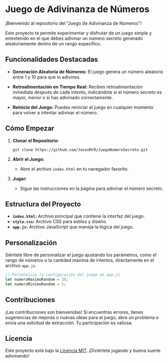 # Juego de Adivinanza de Números

¡Bienvenido al repositorio del "Juego de Adivinanza de Números"!

Este proyecto te permite experimentar y disfrutar de un juego simple y entretenido en el que debes adivinar un número secreto generado aleatoriamente dentro de un rango específico.

## Funcionalidades Destacadas

- **Generación Aleatoria de Números:** El juego genera un número aleatorio entre 1 y 10 para que lo adivines.

- **Retroalimentación en Tiempo Real:** Recibes retroalimentación inmediata después de cada intento, indicándote si el número secreto es mayor, menor o si has adivinado correctamente.

- **Reinicio del Juego:** Puedes reiniciar el juego en cualquier momento para volver a intentar adivinar el número.

## Cómo Empezar

1. **Clonar el Repositorio:**
   ```
   git clone https://github.com/JasonMrR/JuegoNumeroSecreto.git
   ```

2. **Abrir el Juego:**
   - Abre el archivo `index.html` en tu navegador favorito.

3. **Jugar:**
   - Sigue las instrucciones en la página para adivinar el número secreto.

## Estructura del Proyecto

- **`index.html`:** Archivo principal que contiene la interfaz del juego.
- **`style.css`:** Archivo CSS para estilos y diseño.
- **`app.js`:** Archivo JavaScript que maneja la lógica del juego.

## Personalización

Siéntete libre de personalizar el juego ajustando los parámetros, como el rango de números o la cantidad máxima de intentos, directamente en el archivo `app.js`.

```javascript
// Personaliza la configuración del juego en app.js
let numeroMaximoRandom = 10;
let numeroMinimoRandom = 1;
```

## Contribuciones

¡Las contribuciones son bienvenidas! Si encuentras errores, tienes sugerencias de mejoras o nuevas ideas para el juego, abre un problema o envía una solicitud de extracción. Tu participación es valiosa.

## Licencia

Este proyecto está bajo la [Licencia MIT](LICENSE). ¡Diviértete jugando y buena suerte adivinando!
